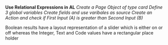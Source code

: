 **Use Relational Expressions in AL**
*Create a Page Object of type card*
*Define 3 global variables*
*Create fields and use varibales as source*
*Create an Action and check if First Input (A) is greater than Second Input (B)*

Boolean results have a layout representation of a slider which is either on or off whereas the Integer, Text and Code values have a rectangular place holder